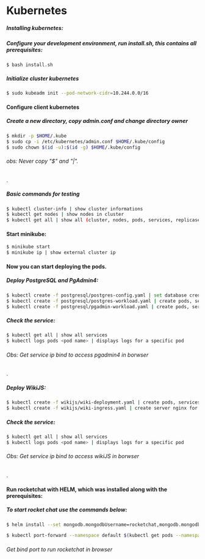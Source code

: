 # Kubernetes

##### Installing kubernetes:

##### Configure your development environment, run install.sh, this contains all prerequisites:
```sh
$ bash install.sh
```
##### Initialize cluster kubernetes
```sh
$ sudo kubeadm init --pod-network-cidr=10.244.0.0/16
```
#### Configure client kubernetes
##### Create a new directory, copy admin.conf and change directory owner
```sh
$ mkdir -p $HOME/.kube
$ sudo cp -i /etc/kubernetes/admin.conf $HOME/.kube/config
$ sudo chown $(id -u):$(id -g) $HOME/.kube/config
```
###### obs: Never copy "$" and "|".
.
##### Basic commands for testing
```sh
$ kubectl cluster-info | show cluster informations
$ kubectl get nodes | show nodes in cluster
$ kubectl get all | show all (cluster, nodes, pods, services, replicasets)
```
#### Start minikube:
```sh
$ minikube start
$ minikube ip | show external cluster ip
```
#### Now you can start deploying the pods.
##### Deploy PostgreSQL and PgAdmin4:
```sh
$ kubectl create -f postgresql/postgres-config.yaml | set database credentials
$ kubectl create -f postgresql/postgres-workload.yaml | create pods, services, deployment
$ kubectl create -f postgresql/pgadmin-workload.yaml | create pods, services, deployment
```
##### Check the service:
```sh
$ kubectl get all | show all services
$ kubectl logs pods <pod name> | displays logs for a specific pod
```
###### Obs: Get service ip bind to access pgadmin4 in borwser
.
##### Deploy WikiJS:
```sh
$ kubectl create -f wikijs/wiki-deployment.yaml | create pods, services, deployment
$ kubectl create -f wikijs/wiki-ingress.yaml | create server nginx for comunication http
```
##### Check the service:
```sh
$ kubectl get all | show all services
$ kubectl logs pods <pod name> | displays logs for a specific pod
```
###### Obs: Get service ip bind to access wikiJS in borwser
.
#### Run rocketchat with HELM, which was installed along with the prerequisites:
##### To start rocket chat use the commands below:
```sh
$ helm install --set mongodb.mongodbUsername=rocketchat,mongodb.mongodbPassword=rocketchat123,mongodb.mongodbDatabase=rocketchat,mongodb.mongodbRootPassword=root rocketchat stable/rocketchat | provisioning all rocketchat cluster

$ kubectl port-forward --namespace default $(kubectl get pods --namespace default -l "app.kubernetes.io/name=rocketchat,app.kubernetes.io/instance=rocketchat" -o jsonpath='{ .items[0].metadata.name }') 8888:3000 | create bind to the port 3000
```
###### Get bind port to run rocketchat in browser